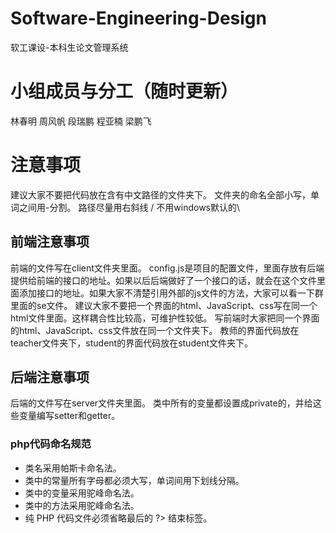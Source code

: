 ﻿# Software-Engineering-Design
软工课设-本科生论文管理系统
# 小组成员与分工（随时更新）
林春明
周风帆
段瑞鹏
程亚楠
梁鹏飞


# 注意事项
建议大家不要把代码放在含有中文路径的文件夹下。
文件夹的命名全部小写，单词之间用-分割。
路径尽量用右斜线 / 不用windows默认的\

## 前端注意事项
前端的文件写在client文件夹里面。
config.js是项目的配置文件，里面存放有后端提供给前端的接口的地址。如果以后后端做好了一个接口的话，就会在这个文件里面添加接口的地址。如果大家不清楚引用外部的js文件的方法，大家可以看一下群里面的se文件。
建议大家不要把一个界面的html、JavaScript、css写在同一个html文件里面。这样耦合性比较高，可维护性较低。
写前端时大家把同一个界面的html、JavaScript、css文件放在同一个文件夹下。
教师的界面代码放在teacher文件夹下，student的界面代码放在student文件夹下。

## 后端注意事项
后端的文件写在server文件夹里面。
类中所有的变量都设置成private的，并给这些变量编写setter和getter。
### php代码命名规范
* 类名采用帕斯卡命名法。
* 类中的常量所有字母都必须大写，单词间用下划线分隔。
* 类中的变量采用驼峰命名法。
* 类中的方法采用驼峰命名法。
* 纯 PHP 代码文件必须省略最后的 ?> 结束标签。